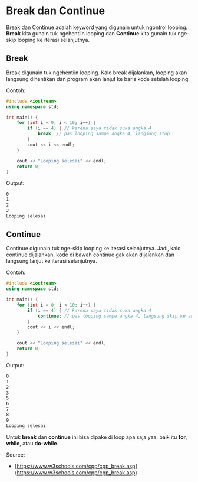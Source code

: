 # Break dan Continue

Break dan Continue adalah keyword yang digunain untuk ngontrol looping. **Break**  kita gunain tuk ngehentiin looping dan **Continue**  kita gunain tuk nge-skip looping ke iterasi selanjutnya.

## Break

Break digunain tuk ngehentiin looping. Kalo break dijalankan, looping akan langsung dihentikan dan program akan lanjut ke baris kode setelah looping.

Contoh:

```cpp
#include <iostream>
using namespace std;

int main() {
    for (int i = 0; i < 10; i++) {
        if (i == 4) { // karena saya tidak suka angka 4
            break; // pas looping sampe angka 4, langsung stop
        }
        cout << i << endl;
    }

    cout << "Looping selesai" << endl;
    return 0;
}
```

Output:

```bash
0
1
2
3
Looping selesai
```

## Continue

Continue digunain tuk nge-skip looping ke iterasi selanjutnya. Jadi, kalo continue dijalankan, kode di bawah continue gak akan dijalankan dan langsung lanjut ke iterasi selanjutnya.

Contoh:

```cpp
#include <iostream>
using namespace std;

int main() {
    for (int i = 0; i < 10; i++) {
        if (i == 4) { // karena saya tidak suka angka 4
            continue; // pas looping sampe angka 4, langsung skip ke angka 5
        }
        cout << i << endl;
    }

    cout << "Looping selesai" << endl;
    return 0;
}
```

Output:

```bash
0
1
2
3
5
6
7
8
9
Looping selesai
```

Untuk **break** dan **continue** ini bisa dipake di loop apa saja yaa, baik itu **for**, **while**, atau **do-while**.  

Source:
- [https://www.w3schools.com/cpp/cpp_break.asp](https://www.w3schools.com/cpp/cpp_break.asp)
